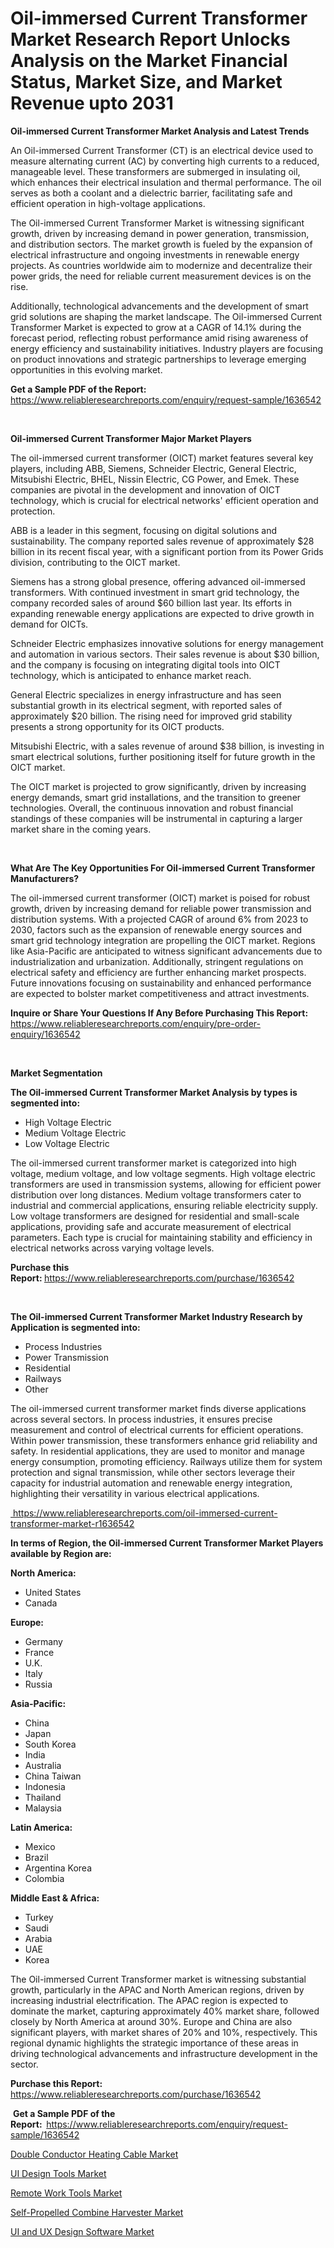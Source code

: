 <p><h1>Oil-immersed Current Transformer Market Research Report Unlocks Analysis on the Market Financial Status, Market Size, and Market Revenue upto 2031</h1></p><p><strong>Oil-immersed Current Transformer Market Analysis and Latest Trends</strong></p>
<p><p>An Oil-immersed Current Transformer (CT) is an electrical device used to measure alternating current (AC) by converting high currents to a reduced, manageable level. These transformers are submerged in insulating oil, which enhances their electrical insulation and thermal performance. The oil serves as both a coolant and a dielectric barrier, facilitating safe and efficient operation in high-voltage applications.</p><p>The Oil-immersed Current Transformer Market is witnessing significant growth, driven by increasing demand in power generation, transmission, and distribution sectors. The market growth is fueled by the expansion of electrical infrastructure and ongoing investments in renewable energy projects. As countries worldwide aim to modernize and decentralize their power grids, the need for reliable current measurement devices is on the rise.</p><p>Additionally, technological advancements and the development of smart grid solutions are shaping the market landscape. The Oil-immersed Current Transformer Market is expected to grow at a CAGR of 14.1% during the forecast period, reflecting robust performance amid rising awareness of energy efficiency and sustainability initiatives. Industry players are focusing on product innovations and strategic partnerships to leverage emerging opportunities in this evolving market.</p></p>
<p><strong>Get a Sample PDF of the Report:&nbsp;</strong> <a href="https://www.reliableresearchreports.com/enquiry/request-sample/1636542?utm_campaign=8&utm_medium=2&utm_source=Github&utm_content=ia&utm_term=27122024&utm_id=oil-immersed-current-transformer">https://www.reliableresearchreports.com/enquiry/request-sample/1636542</a></p>
<p>&nbsp;</p>
<p><strong>Oil-immersed Current Transformer Major Market Players</strong></p>
<p><p>The oil-immersed current transformer (OICT) market features several key players, including ABB, Siemens, Schneider Electric, General Electric, Mitsubishi Electric, BHEL, Nissin Electric, CG Power, and Emek. These companies are pivotal in the development and innovation of OICT technology, which is crucial for electrical networks' efficient operation and protection.</p><p>ABB is a leader in this segment, focusing on digital solutions and sustainability. The company reported sales revenue of approximately $28 billion in its recent fiscal year, with a significant portion from its Power Grids division, contributing to the OICT market.</p><p>Siemens has a strong global presence, offering advanced oil-immersed transformers. With continued investment in smart grid technology, the company recorded sales of around $60 billion last year. Its efforts in expanding renewable energy applications are expected to drive growth in demand for OICTs.</p><p>Schneider Electric emphasizes innovative solutions for energy management and automation in various sectors. Their sales revenue is about $30 billion, and the company is focusing on integrating digital tools into OICT technology, which is anticipated to enhance market reach.</p><p>General Electric specializes in energy infrastructure and has seen substantial growth in its electrical segment, with reported sales of approximately $20 billion. The rising need for improved grid stability presents a strong opportunity for its OICT products.</p><p>Mitsubishi Electric, with a sales revenue of around $38 billion, is investing in smart electrical solutions, further positioning itself for future growth in the OICT market.</p><p>The OICT market is projected to grow significantly, driven by increasing energy demands, smart grid installations, and the transition to greener technologies. Overall, the continuous innovation and robust financial standings of these companies will be instrumental in capturing a larger market share in the coming years.</p></p>
<p>&nbsp;</p>
<p><strong>What Are The Key Opportunities For Oil-immersed Current Transformer Manufacturers?</strong></p>
<p><p>The oil-immersed current transformer (OICT) market is poised for robust growth, driven by increasing demand for reliable power transmission and distribution systems. With a projected CAGR of around 6% from 2023 to 2030, factors such as the expansion of renewable energy sources and smart grid technology integration are propelling the OICT market. Regions like Asia-Pacific are anticipated to witness significant advancements due to industrialization and urbanization. Additionally, stringent regulations on electrical safety and efficiency are further enhancing market prospects. Future innovations focusing on sustainability and enhanced performance are expected to bolster market competitiveness and attract investments.</p></p>
<p><strong>Inquire or Share Your Questions If Any Before Purchasing This Report:</strong> <a href="https://www.reliableresearchreports.com/enquiry/pre-order-enquiry/1636542?utm_campaign=8&utm_medium=2&utm_source=Github&utm_content=ia&utm_term=27122024&utm_id=oil-immersed-current-transformer">https://www.reliableresearchreports.com/enquiry/pre-order-enquiry/1636542</a></p>
<p>&nbsp;</p>
<p><strong>Market Segmentation</strong></p>
<p><strong>The Oil-immersed Current Transformer Market Analysis by types is segmented into:</strong></p>
<p><ul><li>High Voltage Electric</li><li>Medium Voltage Electric</li><li>Low Voltage Electric</li></ul></p>
<p><p>The oil-immersed current transformer market is categorized into high voltage, medium voltage, and low voltage segments. High voltage electric transformers are used in transmission systems, allowing for efficient power distribution over long distances. Medium voltage transformers cater to industrial and commercial applications, ensuring reliable electricity supply. Low voltage transformers are designed for residential and small-scale applications, providing safe and accurate measurement of electrical parameters. Each type is crucial for maintaining stability and efficiency in electrical networks across varying voltage levels.</p></p>
<p><strong>Purchase this Report:&nbsp;</strong><a href="https://www.reliableresearchreports.com/purchase/1636542?utm_campaign=8&utm_medium=2&utm_source=Github&utm_content=ia&utm_term=27122024&utm_id=oil-immersed-current-transformer">https://www.reliableresearchreports.com/purchase/1636542</a></p>
<p>&nbsp;</p>
<p><strong>The Oil-immersed Current Transformer Market Industry Research by Application is segmented into:</strong></p>
<p><ul><li>Process Industries</li><li>Power Transmission</li><li>Residential</li><li>Railways</li><li>Other</li></ul></p>
<p><p>The oil-immersed current transformer market finds diverse applications across several sectors. In process industries, it ensures precise measurement and control of electrical currents for efficient operations. Within power transmission, these transformers enhance grid reliability and safety. In residential applications, they are used to monitor and manage energy consumption, promoting efficiency. Railways utilize them for system protection and signal transmission, while other sectors leverage their capacity for industrial automation and renewable energy integration, highlighting their versatility in various electrical applications.</p></p>
<p><a href="https://www.reliableresearchreports.com/oil-immersed-current-transformer-market-r1636542?utm_campaign=8&utm_medium=2&utm_source=Github&utm_content=ia&utm_term=27122024&utm_id=oil-immersed-current-transformer">&nbsp;https://www.reliableresearchreports.com/oil-immersed-current-transformer-market-r1636542</a></p>
<p><strong>In terms of Region, the Oil-immersed Current Transformer Market Players available by Region are:</strong></p>
<p>
    <p> <strong> North America: </strong>
        <ul>
            <li>United States</li>
            <li>Canada</li>
        </ul>
        </p> 
    <p> <strong> Europe: </strong>
        <ul>
            <li>Germany</li>
            <li>France</li>
            <li>U.K.</li>
            <li>Italy</li>
            <li>Russia</li>
        </ul>
        </p> 
    <p> <strong> Asia-Pacific: </strong>
        <ul>
            <li>China</li>
            <li>Japan</li>
            <li>South Korea</li>
            <li>India</li>
            <li>Australia</li>
            <li>China Taiwan</li>
            <li>Indonesia</li>
            <li>Thailand</li>
            <li>Malaysia</li>
        </ul>
        </p> 
    <p> <strong> Latin America: </strong>
        <ul>
            <li>Mexico</li>
            <li>Brazil</li>
            <li>Argentina Korea</li>
            <li>Colombia</li>
        </ul>
        </p> 
    <p> <strong> Middle East & Africa: </strong>
        <ul>
            <li>Turkey</li>
            <li>Saudi</li>
            <li>Arabia</li>
            <li>UAE</li>
            <li>Korea</li>
        </ul>
    </p>
    </p>
<p><p>The Oil-immersed Current Transformer market is witnessing substantial growth, particularly in the APAC and North American regions, driven by increasing industrial electrification. The APAC region is expected to dominate the market, capturing approximately 40% market share, followed closely by North America at around 30%. Europe and China are also significant players, with market shares of 20% and 10%, respectively. This regional dynamic highlights the strategic importance of these areas in driving technological advancements and infrastructure development in the sector.</p></p>
<p><strong>Purchase this Report: </strong><a href="https://www.reliableresearchreports.com/purchase/1636542?utm_campaign=8&utm_medium=2&utm_source=Github&utm_content=ia&utm_term=27122024&utm_id=oil-immersed-current-transformer">https://www.reliableresearchreports.com/purchase/1636542</a></p>
<p>&nbsp;<strong>Get a Sample PDF of the Report:&nbsp;&nbsp;</strong><a href="https://www.reliableresearchreports.com/enquiry/request-sample/1636542?utm_campaign=8&utm_medium=2&utm_source=Github&utm_content=ia&utm_term=27122024&utm_id=oil-immersed-current-transformer">https://www.reliableresearchreports.com/enquiry/request-sample/1636542</a></p>
<p><strong></strong></p>
<p><p><a href="https://github.com/mcfred89/Market-Research-Report-List-1/blob/main/double-conductor-heating-cable-market.md?utm_campaign=8&utm_medium=2&utm_source=Github&utm_content=ia&utm_term=27122024&utm_id=oil-immersed-current-transformer">Double Conductor Heating Cable Market</a></p><p><a href="https://www.linkedin.com/pulse/ui-design-tools-market-analysis-highlights-growth-metrics-projected-ghdrc?utm_campaign=8&utm_medium=2&utm_source=Github&utm_content=ia&utm_term=27122024&utm_id=oil-immersed-current-transformer">UI Design Tools Market</a></p><p><a href="https://www.linkedin.com/pulse/strategic-overview-remote-work-tools-market-industry-tactics-wsz1f?utm_campaign=8&utm_medium=2&utm_source=Github&utm_content=ia&utm_term=27122024&utm_id=oil-immersed-current-transformer">Remote Work Tools Market</a></p><p><a href="https://github.com/comasnickie/Market-Research-Report-List-1/blob/main/self-propelled-combine-harvester-market.md?utm_campaign=8&utm_medium=2&utm_source=Github&utm_content=ia&utm_term=27122024&utm_id=oil-immersed-current-transformer">Self-Propelled Combine Harvester Market</a></p><p><a href="https://www.linkedin.com/pulse/ui-ux-design-software-industry-sector-market-dynamics-eenac?utm_campaign=8&utm_medium=2&utm_source=Github&utm_content=ia&utm_term=27122024&utm_id=oil-immersed-current-transformer">UI and UX Design Software Market</a></p></p>
